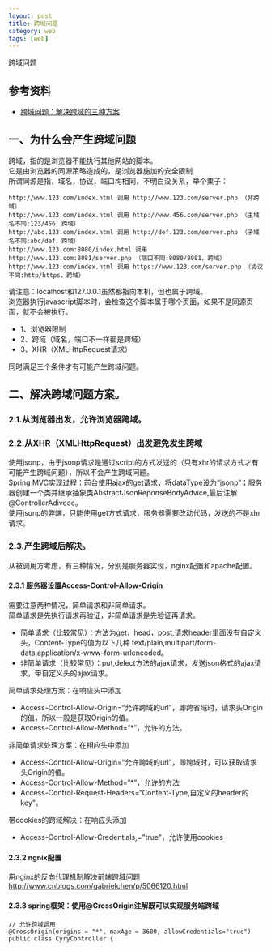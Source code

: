 ```yaml
---
layout: post
title: 跨域问题
category: web
tags: [web]
---
```


跨域问题

## 参考资料 
- [跨域问题：解决跨域的三种方案](https://www.cnblogs.com/itmacy/p/6958181.html)

## 一、为什么会产生跨域问题 
跨域，指的是浏览器不能执行其他网站的脚本。    
它是由浏览器的同源策略造成的，是浏览器施加的安全限制    
所谓同源是指，域名，协议，端口均相同，不明白没关系，举个栗子：
```
http://www.123.com/index.html 调用 http://www.123.com/server.php （非跨域）
http://www.123.com/index.html 调用 http://www.456.com/server.php （主域名不同:123/456，跨域）
http://abc.123.com/index.html 调用 http://def.123.com/server.php （子域名不同:abc/def，跨域） 
http://www.123.com:8080/index.html 调用 http://www.123.com:8081/server.php （端口不同:8080/8081，跨域）
http://www.123.com/index.html 调用 https://www.123.com/server.php （协议不同:http/https，跨域） 
```
请注意：localhost和127.0.0.1虽然都指向本机，但也属于跨域。   
浏览器执行javascript脚本时，会检查这个脚本属于哪个页面，如果不是同源页面，就不会被执行。
 
- 1、浏览器限制  
- 2、跨域（域名，端口不一样都是跨域）  
- 3、XHR（XMLHttpRequest请求）  

同时满足三个条件才有可能产生跨域问题。  


## 二、解决跨域问题方案。
### 2.1.从浏览器出发，允许浏览器跨域。

### 2.2.从XHR（XMLHttpRequest）出发避免发生跨域
使用jsonp，由于jsonp请求是通过script的方式发送的（只有xhr的请求方式才有可能产生跨域问题），所以不会产生跨域问题。    
Spring MVC实现过程：前台使用ajax的get请求，将dataType设为“jsonp”；服务器创建一个类并继承抽象类AbstractJsonReponseBodyAdvice,最后注解@ControllerAdivece。  
使用jsonp的弊端，只能使用get方式请求，服务器需要改动代码，发送的不是xhr请求。    

### 2.3.产生跨域后解决。
从被调用方考虑，有三种情况，分别是服务器实现，nginx配置和apache配置。  

#### 2.3.1 服务器设置Access-Control-Allow-Origin
需要注意两种情况，简单请求和非简单请求。  
简单请求是先执行请求再验证，非简单请求是先验证再请求。
- 简单请求（比较常见）：方法为get，head，post,请求header里面没有自定义头，Content-Type的值为以下几种 text/plain,multipart/form-data,application/x-www-form-urlencoded。
- 非简单请求（比较常见）：put,delect方法的ajax请求，发送json格式的ajax请求，带自定义头的ajax请求。

简单请求处理方案：在响应头中添加
- Access-Control-Allow-Origin=“允许跨域的url”，即跨省域时，请求头Origin的值，所以一般是获取Origin的值。
- Access-Control-Allow-Method=“*”，允许的方法。

非简单请求处理方案：在相应头中添加
- Access-Control-Allow-Origin=“允许跨域的url”，即跨域时，可以获取请求头Origin的值。
- Access-Control-Allow-Method=“*”，允许的方法
- Access-Control-Request-Headers=“Content-Type,自定义的header的key”。

带cookies的跨域解决：在响应头添加
- Access-Control-Allow-Credentials,="true"，允许使用cookies

#### 2.3.2 ngnix配置 
用nginx的反向代理机制解决前端跨域问题  
http://www.cnblogs.com/gabrielchen/p/5066120.html


#### 2.3.3 spring框架：使用@CrossOrigin注解既可以实现服务端跨域
```
// 允许跨域调用
@CrossOrigin(origins = "*", maxAge = 3600, allowCredentials="true")
public class CyryController {
```